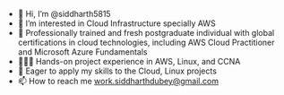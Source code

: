 - 👋 Hi, I’m @siddharth5815
- 👀 I’m interested in Cloud Infrastructure specially AWS
- 🌱 Professionally trained and fresh postgraduate individual with global certifications in cloud technologies, including AWS Cloud Practitioner and Microsoft Azure Fundamentals
- 🧑🏻‍💻 Hands-on project experience in AWS, Linux, and CCNA
- 💞️ Eager to apply my skills to the Cloud, Linux projects
- 📫 How to reach me work.siddharthdubey@gmail.com

<!---
siddharth5815/siddharth5815 is a ✨ special ✨ repository because its `README.md` (this file) appears on your GitHub profile.
You can click the Preview link to take a look at your changes.
--->
